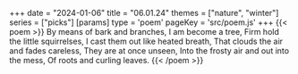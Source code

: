 +++
date = "2024-01-06"
title = "06.01.24"
themes = ["nature", "winter"]
series = ["picks"]
[params]
  type = 'poem'
  pageKey = 'src/poem.js'
+++
{{< poem >}}
By means of bark and branches,
I am become a tree,
Firm hold the little squirrelses,
I cast them out like heated breath,
That clouds the air and fades careless,
They are at once unseen,
Into the frosty air and out into the mess,
Of roots and curling leaves.
{{< /poem >}}